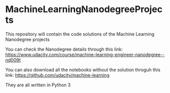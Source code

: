 # MachineLearningNanodegreeProjects
This repository will contain the code solutions of the Machine Learning Nanodegree projects 

You can check the Nanodegree details through this link:
https://www.udacity.com/course/machine-learning-engineer-nanodegree--nd009t

You can also download all the notebooks without the solution throguh this link:
https://github.com/udacity/machine-learning

They are all written in Python 3
